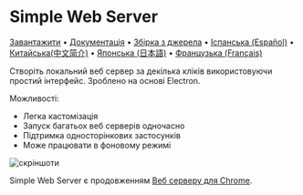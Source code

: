 # Simple Web Server

[Завантажити](https://simplewebserver.org/download/) &bull; [Документація](https://simplewebserver.org/docs/options.html) &bull; [Збірка з джерела](https://simplewebserver.org/docs/build.html) &bull; [Іспанська (Español)](/README_es.md) &bull; [Китайська(中文简介)](/README_zh-CN.md) &bull; [Японська (日本語)](/README_ja.md) &bull; [Французька (Français)](/README_fr-FR.md)

Створіть локальний веб сервер за декілька кліків використовуючи простий інтерфейс. Зроблено на основі Electron.

Можливості:
- Легка кастомізація
- Запуск багатьох веб серверів одночасно
- Підтримка односторінкових застосунків
- Може працювати в фоновому режимі

![скріншоти](https://user-images.githubusercontent.com/11605395/163694811-46e3b79c-a187-4c78-b622-6250a6d5d9d0.jpeg)

Simple Web Server є продовженням [Веб серверу для Chrome](https://github.com/kzahel/web-server-chrome).
